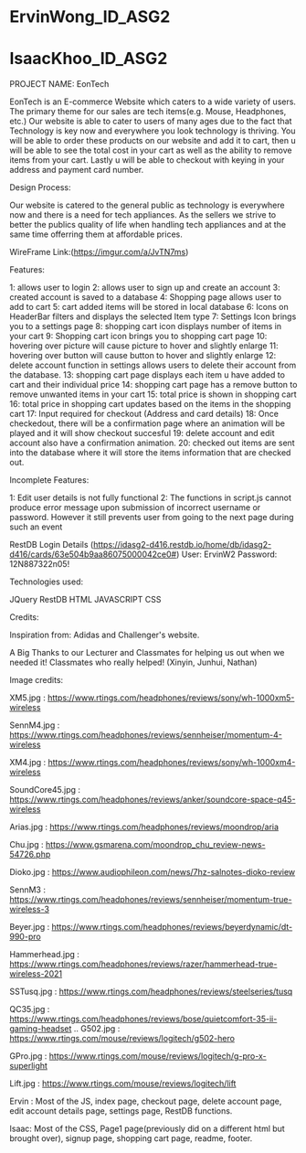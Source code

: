# ErvinWong_ID_ASG2
# IsaacKhoo_ID_ASG2

PROJECT NAME: EonTech

EonTech is an E-commerce Website which caters to a wide variety of users. The primary theme for our sales are tech items(e.g. Mouse, Headphones, etc.)
Our website is able to cater to users of many ages due to the fact that Technology is key now and everywhere you look technology is thriving.
You will be able to order these products on our website and add it to cart, then u will be able to see the total cost in your cart as well as the ability to remove
items from your cart. Lastly u will be able to checkout with keying in your address and payment card number.





Design Process:

Our website is catered to the general public as technology is everywhere now and there is a need for tech appliances.
As the sellers we strive to better the publics quality of life when handling tech appliances and at the same time offerring them at affordable prices.

WireFrame Link:(https://imgur.com/a/JvTN7ms)



Features: 

1: allows user to login
2: allows user to sign up and create an account
3: created account is saved to a database
4: Shopping page allows user to add to cart
5: cart added items will be stored in local database
6: Icons on HeaderBar filters and displays the selected Item type
7: Settings Icon brings you to a settings page 
8: shopping cart icon displays number of items in your cart
9: Shopping cart icon brings you to shopping cart page
10: hovering over picture will cause picture to hover and slightly enlarge
11: hovering over button will cause button to hover and slightly enlarge
12: delete account function in settings allows users to delete their account from the database.
13: shopping cart page displays each item u have added to cart and their individual price
14: shopping cart page has a remove button to remove unwanted items in your cart
15: total price is shown in shopping cart
16: total price in shopping cart updates based on the items in the shopping cart
17: Input required for checkout (Address and card details)
18: Once checkedout, there will be a confirmation page where an animation will be played and it will show checkout succesful
19: delete account and edit account also have a confirmation animation.
20: checked out items are sent into the database where it will store the items information that are checked out.

Incomplete Features:

1: Edit user details is not fully functional
2: The functions in script.js cannot produce error message upon submission of incorrect username or password. However it still prevents user from going to the next page during such an event





RestDB Login Details (https://idasg2-d416.restdb.io/home/db/idasg2-d416/cards/63e504b9aa86075000042ce0#) 
User: ErvinW2
Password: 12N887322n05!


Technologies used:

JQuery
RestDB
HTML
JAVASCRIPT
CSS





Credits:

Inspiration from: Adidas and Challenger's website.

A Big Thanks to our Lecturer and Classmates for helping us out when we needed it!
Classmates who really helped! (Xinyin, Junhui, Nathan)

Image credits:

XM5.jpg : https://www.rtings.com/headphones/reviews/sony/wh-1000xm5-wireless

SennM4.jpg : https://www.rtings.com/headphones/reviews/sennheiser/momentum-4-wireless

XM4.jpg : https://www.rtings.com/headphones/reviews/sony/wh-1000xm4-wireless

SoundCore45.jpg : https://www.rtings.com/headphones/reviews/anker/soundcore-space-q45-wireless

Arias.jpg : https://www.rtings.com/headphones/reviews/moondrop/aria

Chu.jpg : https://www.gsmarena.com/moondrop_chu_review-news-54726.php

Dioko.jpg : https://www.audiophileon.com/news/7hz-salnotes-dioko-review

SennM3 : https://www.rtings.com/headphones/reviews/sennheiser/momentum-true-wireless-3

Beyer.jpg : https://www.rtings.com/headphones/reviews/beyerdynamic/dt-990-pro

Hammerhead.jpg : https://www.rtings.com/headphones/reviews/razer/hammerhead-true-wireless-2021

SSTusq.jpg : https://www.rtings.com/headphones/reviews/steelseries/tusq

QC35.jpg : https://www.rtings.com/headphones/reviews/bose/quietcomfort-35-ii-gaming-headset
..
G502.jpg : https://www.rtings.com/mouse/reviews/logitech/g502-hero

GPro.jpg : https://www.rtings.com/mouse/reviews/logitech/g-pro-x-superlight

Lift.jpg : https://www.rtings.com/mouse/reviews/logitech/lift

Ervin : Most of the JS, index page, checkout page, delete account page, edit account details page, settings page, RestDB functions.

Isaac: Most of the CSS, Page1 page(previously did on a different html but brought over), signup page, shopping cart page, readme, footer.

